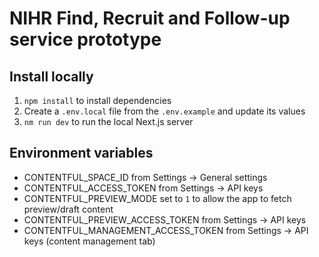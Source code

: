 # NIHR Find, Recruit and Follow-up service prototype

## Install locally

1. `npm install` to install dependencies
2. Create a `.env.local` file from the `.env.example` and update its values
3. `nm run dev` to run the local Next.js server

## Environment variables

- CONTENTFUL_SPACE_ID from Settings -> General settings
- CONTENTFUL_ACCESS_TOKEN from Settings -> API keys
- CONTENTFUL_PREVIEW_MODE set to `1` to allow the app to fetch preview/draft content
- CONTENTFUL_PREVIEW_ACCESS_TOKEN from Settings -> API keys
- CONTENTFUL_MANAGEMENT_ACCESS_TOKEN from Settings -> API keys (content management tab)
